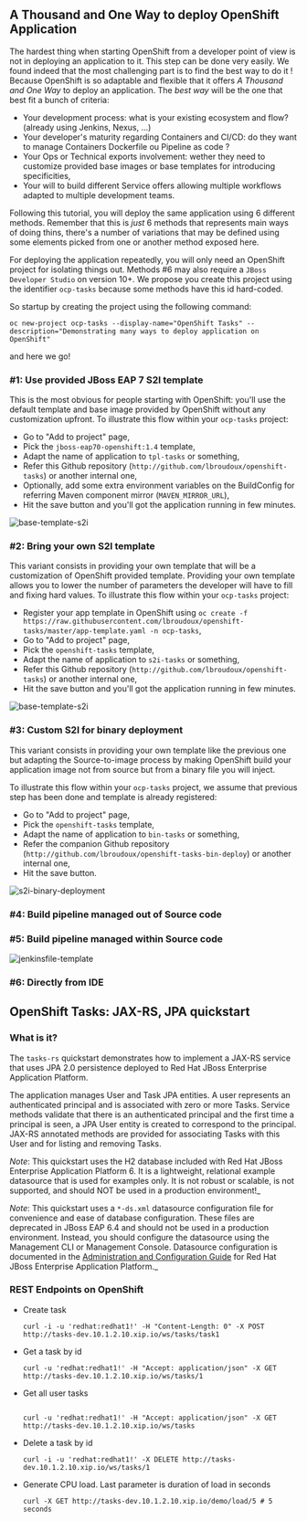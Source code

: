 ## A Thousand and One Way to deploy OpenShift Application

The hardest thing when starting OpenShift from a developer point of view is not in deploying an application to it. This step can be done very easily. We found indeed that the most challenging part is to find the best way to do it ! Because OpenShift is so adaptable and flexible that it offers _A Thousand and One Way_ to deploy an application. The _best way_ will be the one that best fit a bunch of criteria:
* Your development process: what is your existing ecosystem and flow? (already using Jenkins, Nexus, ...)
* Your developer's maturity regarding Containers and CI/CD: do they want to manage Containers Dockerfile ou Pipeline as code ?
* Your Ops or Technical exports involvement: wether they need to customize provided base images or base templates for introducing specificities,
* Your will to build different Service offers allowing multiple workflows adapted to multiple development teams.

Following this tutorial, you will deploy the same application using 6 different methods. Remember that this is _just_ 6 methods that represents main ways of doing thins, there's a number of variations that may be defined using some elements picked from one or another method exposed here.

For deploying the application repeatedly, you will only need an OpenShift project for isolating things out. Methods #6 may also require a `JBoss Developer Studio` on version 10+. We propose you create this project using the identifier `ocp-tasks` because some methods have this id hard-coded.

So startup by creating the project using the following command:
```
oc new-project ocp-tasks --display-name="OpenShift Tasks" --description="Demonstrating many ways to deploy application on OpenShift"
```
and here we go!

### #1: Use provided JBoss EAP 7 S2I template

This is the most obvious for people starting with OpenShift: you'll use the default template and base image provided by OpenShift without any customization upfront. To illustrate this flow within your `ocp-tasks` project:
* Go to "Add to project" page,
* Pick the `jboss-eap70-openshift:1.4` template,
* Adapt the name of application to `tpl-tasks` or something,
* Refer this Github repository (`http://github.com/lbroudoux/openshift-tasks`) or another internal one,
* Optionally, add some extra environment variables on the BuildConfig for referring Maven component mirror (`MAVEN_MIRROR_URL`),
* Hit the save button and you'll got the application running in few minutes.

![base-template-s2i](https://raw.githubusercontent.com/lbroudoux/openshift-tasks/master/assets/base-template-s2i.png)  

### #2: Bring your own S2I template

This variant consists in providing your own template that will be a customization of OpenShift provided template. Providing your own template allows you to lower the number of parameters the developer will have to fill and fixing hard values. To illustrate this flow within your `ocp-tasks` project:
* Register your app template in OpenShift using `oc create -f https://raw.githubusercontent.com/lbroudoux/openshift-tasks/master/app-template.yaml -n ocp-tasks`,
* Go to "Add to project" page,
* Pick the `openshift-tasks` template,
* Adapt the name of application to `s2i-tasks` or something,
* Refer this Github repository (`http://github.com/lbroudoux/openshift-tasks`) or another internal one,
* Hit the save button and you'll got the application running in few minutes.

![base-template-s2i](https://raw.githubusercontent.com/lbroudoux/openshift-tasks/master/assets/custom-template-s2i.png)  

### #3: Custom S2I for binary deployment

This variant consists in providing your own template like the previous one but adapting the Source-to-image process by making OpenShift build your application image not from source but from a binary file you will inject.

To illustrate this flow within your `ocp-tasks` project, we assume that previous step has been done and template is already registered:
* Go to "Add to project" page,
* Pick the `openshift-tasks` template,
* Adapt the name of application to `bin-tasks` or something,
* Refer the companion Github repository (`http://github.com/lbroudoux/openshift-tasks-bin-deploy`) or another internal one,
* Hit the save button.

![s2i-binary-deployment](https://raw.githubusercontent.com/lbroudoux/openshift-tasks/master/assets/s2i-binary-deployment.png)  

### #4: Build pipeline managed out of Source code


### #5: Build pipeline managed within Source code

![jenkinsfile-template](https://raw.githubusercontent.com/lbroudoux/openshift-tasks/master/assets/jenkinsfile-template.png)

### #6: Directly from IDE



## OpenShift Tasks: JAX-RS, JPA quickstart

### What is it?

The `tasks-rs` quickstart demonstrates how to implement a JAX-RS service that uses JPA 2.0 persistence deployed to Red Hat JBoss Enterprise Application Platform.

The application manages User and Task JPA entities. A user represents an authenticated principal and is associated with zero or more Tasks. Service methods validate that there is an authenticated principal and the first time a principal is seen, a JPA User entity is created to correspond to the principal. JAX-RS annotated methods are provided for associating Tasks with this User and for listing and removing Tasks.

_Note_: This quickstart uses the H2 database included with Red Hat JBoss Enterprise Application Platform 6. It is a lightweight, relational example datasource that is used for examples only. It is not robust or scalable, is not supported, and should NOT be used in a production environment!_

_Note_: This quickstart uses a `*-ds.xml` datasource configuration file for convenience and ease of database configuration. These files are deprecated in JBoss EAP 6.4 and should not be used in a production environment. Instead, you should configure the datasource using the Management CLI or Management Console. Datasource configuration is documented in the [Administration and Configuration Guide](https://access.redhat.com/documentation/en-US/JBoss_Enterprise_Application_Platform/) for Red Hat JBoss Enterprise Application Platform._


### REST Endpoints on OpenShift

* Create task

  ```
  curl -i -u 'redhat:redhat1!' -H "Content-Length: 0" -X POST http://tasks-dev.10.1.2.10.xip.io/ws/tasks/task1
  ```

* Get a task by id

  ```
  curl -u 'redhat:redhat1!' -H "Accept: application/json" -X GET http://tasks-dev.10.1.2.10.xip.io/ws/tasks/1
  ```

* Get all user tasks

  ```

  curl -u 'redhat:redhat1!' -H "Accept: application/json" -X GET http://tasks-dev.10.1.2.10.xip.io/ws/tasks
  ```

* Delete a task by id

  ```
  curl -i -u 'redhat:redhat1!' -X DELETE http://tasks-dev.10.1.2.10.xip.io/ws/tasks/1
  ```

* Generate CPU load. Last parameter is duration of load in seconds

  ```
  curl -X GET http://tasks-dev.10.1.2.10.xip.io/demo/load/5 # 5 seconds
  ```
